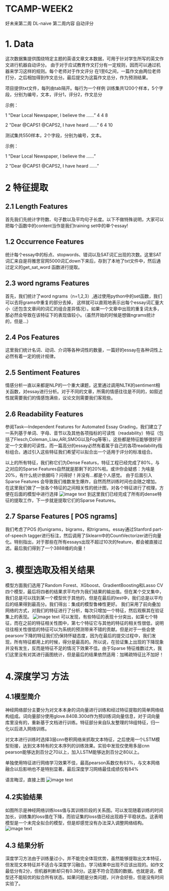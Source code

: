 # TCAMP-WEEK2
好未来第二周
DL-naive
第二周内容
自动评分

# 1. Data
这次数据集提供围绕特定主题的英语文章文本数据，可用于针对学生所写的英文作文进行机器自动评分。
由于对于应试教育作文打分有一定规则，因而可以通过机器来学习这样的规则。每个老师对于作文评分
在1至6之间，一篇作文由两位老师打分，之后相加得到作文总分。最后提交为这篇作文总分，作为预测结果。

项目提供txt文件，每列由tab隔开。每行为一个样例
训练集共1200个样本，5个字段，分别为编号，文本，评分1，评分2，作文总分

示例：

1 "Dear Local Newspaper, I believe the ……” 4 4 8

2 "Dear @CAPS1 @CAPS2, I have heard ……” 6 4 10

测试集共550样本，2个字段，分别为编号，文本。

示例：

1 "Dear Local Newspaper, I believe the ……”

2 "Dear @CAPS1 @CAPS2, I have heard ……”

# 2 特征提取
## 2.1 Length Features
首先我们先统计字符数、句子数以及平均句子长度。以下不做特殊说明，大家可以把每个函数中的content当作是我们training set中的单个essay!
## 1.2 Occurrence Features
统计每个essay中的标点、stopwords、错词以及SAT词汇出现的次数。这里SAT词汇来自是将雅思官网5000词汇down下来后，存到了本地了txt文件中，然后通过定义的get_sat_word 函数进行提取。
## 2.3 word ngrams Features
首先，我们统计了word ngrams（n=1,2,3）,通过使用python中的set函数，我们可以去将grams中重复的部分去掉，
这样就可以直观地表示出每个essay词汇量大小（还包含文章间的词汇的组合差异情况）。如果一个文章中出现的重复词太多，那必然会导致在该特征下的表现值较小。（虽然开始的时候是想做ngrams统计的，但是...）
## 2.4 Pos Features 
这里我们统计名词、动词、介词等各种词性的数量，一篇好的essay在各种词性上必然有着一定的统计规律。
## 2.5 Sentiment Features
情感分析一直以来都是NLP的一个重大课题，这里通过调用NLTK的sentiment相关函数，对essay进行分析。对于不同的文章，所需的情感往往是不同的，如叙述性就需要我们的情感饱满些，议论文则需要我们客观些。
## 2.6 Readability Features
参阅Task—Independent Features for Automated Essay Grading，我们建立了一系列基于单词、字母、音节以及其他各项指标的可读性（readability）特征（包括了Flesch,Coleman_Liau,ARI,SMOG以及Fog等等）。这些都是特征能够很好评定一个文章的可读性，而一篇高分的essay必然有着属于自己的各项readability指标组合。通过引入这些特征我们希望可以拟合出一个适用于评分的标准组合。

以上的所有特征，我们称它们为Dense Featurs，特征工程已经完成了80%，与之对应的Sparse Features自然就是那剩下的20%啦。或许你会疑惑：为啥是20%，有什么统计依据吗？问得好！并没有...都是个人感觉。
由于后面引入Sparse Features 会导致我们维数发生爆炸，自然而然训练时间也会随之增加。
在这里我们做了一张各个特征的之间相关性的统计图，对各个特征进行了梳理，方便在后面的模型中进行选择
![image text](https://github.com/DDigimon/TCAMP-WEEK2/blob/master/%E4%BC%A0%E7%BB%9F%E6%9C%BA%E5%99%A8%E5%AD%A6%E4%B9%A0%E6%96%B9%E6%B3%95/114163400.jpg)
到这里我们已经完成了所有的dense特征的提取工作，下一步就是提取它们的Sparse Features。

## 2.7 Sparse Features [ POS ngrams]
我们考虑了POS 的unigrams，bigrams，和trigrams。essay通过Stanford part-of-speech tagger进行标注，然后调用了Sklearn中的CountVectorizer进行向量化。特别指出，对于那些在所有essays出现不超过10次的feature，都会被直接过滤。最后我们得到了一个3888维的向量！

# 3. 模型选取及相关结果

模型方面我们选用了Random Forest、XGboost、GradientBoosting和Lasso CV 四个模型，最后将四者的结果求平均作为我们结果的输出值。但在某个交叉集中，我们总是可以找到某一个模型优于其他的，但是在最后的test中，我们总是以平均后的结果得到最高分。我们得出：集成的模型鲁棒性更好。
我们采用了前向叠加网络的方式，对我们的特征进行了分析，每次只增加一个特征，然后观察其在验证集上的表现。
![image text](https://github.com/DDigimon/TCAMP-WEEK2/blob/master/%E4%BC%A0%E7%BB%9F%E6%9C%BA%E5%99%A8%E5%AD%A6%E4%B9%A0%E6%96%B9%E6%B3%95/1416796153.jpg)
可以发现，有些特征的表现十分突出，如第七个特征，而在之前的特征相关性图中，第七个特征它与其他的特征的相关性很低，说明往往相关性很低的特征可以为系统的预测带来不错的贡献。但是对于一些会使pearsonr下降的特征我们仍保持怀疑态度，因为在最后的提交过程中，我们发现，所有特征都用上的时候，得分是最高的。所以说，在验证集上出现的下降现象并没有发生，反而是特征不足的情况下效果不佳。由于Sparse 特征维数过大，我们这里没有对其进行画图统计，但是最后的结果依然适用：加稀疏特征比不加好！

# 4.深度学习 方法

## 4.1模型简介
神经网络部分主要分为对文本本身的词向量进行训练和经过特征提取的简单网络结构组成。词向量部分使用glove.840B.300d作为预训练词向量信息，对于词向量库里没有的，重新基于文档进行训练。特征部分来自队友整理的18组特征，归一化以后进入网络训练。

对文本进行训练时选择3层cnn卷积网络来抓取文本特征，之后使用一个LSTM模型衔接，达到文本特有的文本序列的训练效果。实验中发现仅使用多层cnn pearson能够达到百分之70以上，加入LSTM能够达到百分之80以上。

单独使用特征进行网络学习效果不佳，最高pearson系数仅有63%，与文本网络融合以后影响也不是特别显著。最后深度学习网络最佳成绩仅有84%

语言晦涩，直接上图
![image text](https://github.com/DDigimon/TCAMP-WEEK2/blob/master/%E4%BC%A0%E7%BB%9F%E6%9C%BA%E5%99%A8%E5%AD%A6%E4%B9%A0%E6%96%B9%E6%B3%95/111.png)

## 4.2实验结果
如图所示是神经网络训练loss值与其训练阶段的关系图。可以发现随着训练的时间加长，训练集的loss值在下降，而验证集的loss值已经出现趋于平稳状态。这表明模型是一个未完全拟合的模型，但是却感觉没有办法深入调整网络结构。
![image text](https://github.com/DDigimon/TCAMP-WEEK2/blob/master/%E4%BC%A0%E7%BB%9F%E6%9C%BA%E5%99%A8%E5%AD%A6%E4%B9%A0%E6%96%B9%E6%B3%95/2222.png)
## 4.3 结果分析
深度学习方法由于训练量过小，并不能完全体现优势，虽然能够提取出文本特征，但发现文本特征并不适合与深度学习融合。学习结果中出现不应该出现的。如作文最低分有2分，但机器判断却只有0.38分。这是不符合范围的数据。也就是说，模型还不能较优的拟合所有状态。如果问题是分类问题，兴许会好些，但是没有时间实验了。

